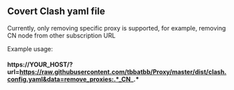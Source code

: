 ## Covert Clash yaml file

Currently, only removing specific proxy is supported, for example, removing CN node from other subscription URL

Example usage:
#### https://YOUR_HOST/?url=https://raw.githubusercontent.com/tbbatbb/Proxy/master/dist/clash.config.yaml&data=remove_proxies:.*_CN_.*
